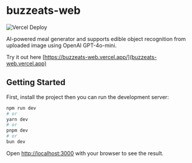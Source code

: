 # buzzeats-web
![Vercel Deploy](https://deploy-badge.vercel.app/vercel/buzzeats-web?style=for-the-badge)

AI-powered meal generator and supports edible object recognition from uploaded image using OpenAI GPT-4o-mini.

Try it out here [https://buzzeats-web.vercel.app/](buzzeats-web.vercel.app)

## Getting Started

First, install the project then you can run the development server:

```bash
npm run dev
# or
yarn dev
# or
pnpm dev
# or
bun dev
```

Open [http://localhost:3000](http://localhost:3000) with your browser to see the result.